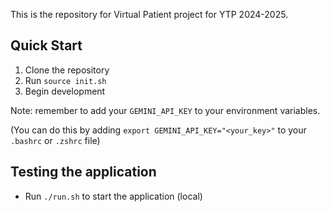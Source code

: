 This is the repository for Virtual Patient project for YTP 2024-2025.

## Quick Start

1. Clone the repository
2. Run `source init.sh`
3. Begin development

Note: remember to add your `GEMINI_API_KEY` to your environment variables.

(You can do this by adding `export GEMINI_API_KEY="<your_key>"` to your `.bashrc` or `.zshrc` file)

## Testing the application

- Run `./run.sh` to start the application (local)
